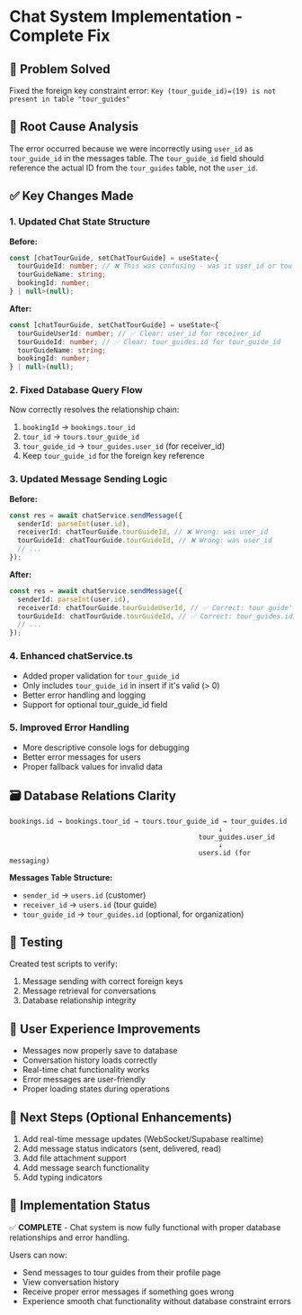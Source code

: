 # Chat System Implementation - Complete Fix

## 🚨 Problem Solved

Fixed the foreign key constraint error: `Key (tour_guide_id)=(19) is not present in table "tour_guides"`

## 🔧 Root Cause Analysis

The error occurred because we were incorrectly using `user_id` as `tour_guide_id` in the messages table. The `tour_guide_id` field should reference the actual ID from the `tour_guides` table, not the `user_id`.

## ✅ Key Changes Made

### 1. Updated Chat State Structure

**Before:**

```typescript
const [chatTourGuide, setChatTourGuide] = useState<{
  tourGuideId: number; // ❌ This was confusing - was it user_id or tour_guide_id?
  tourGuideName: string;
  bookingId: number;
} | null>(null);
```

**After:**

```typescript
const [chatTourGuide, setChatTourGuide] = useState<{
  tourGuideUserId: number; // ✅ Clear: user_id for receiver_id
  tourGuideId: number; // ✅ Clear: tour_guides.id for tour_guide_id
  tourGuideName: string;
  bookingId: number;
} | null>(null);
```

### 2. Fixed Database Query Flow

Now correctly resolves the relationship chain:

1. `bookingId` → `bookings.tour_id`
2. `tour_id` → `tours.tour_guide_id`
3. `tour_guide_id` → `tour_guides.user_id` (for receiver_id)
4. Keep `tour_guide_id` for the foreign key reference

### 3. Updated Message Sending Logic

**Before:**

```typescript
const res = await chatService.sendMessage({
  senderId: parseInt(user.id),
  receiverId: chatTourGuide.tourGuideId, // ❌ Wrong: was user_id
  tourGuideId: chatTourGuide.tourGuideId, // ❌ Wrong: was user_id
  // ...
});
```

**After:**

```typescript
const res = await chatService.sendMessage({
  senderId: parseInt(user.id),
  receiverId: chatTourGuide.tourGuideUserId, // ✅ Correct: tour guide's user_id
  tourGuideId: chatTourGuide.tourGuideId, // ✅ Correct: tour_guides.id
  // ...
});
```

### 4. Enhanced chatService.ts

- Added proper validation for `tour_guide_id`
- Only includes `tour_guide_id` in insert if it's valid (> 0)
- Better error handling and logging
- Support for optional tour_guide_id field

### 5. Improved Error Handling

- More descriptive console logs for debugging
- Better error messages for users
- Proper fallback values for invalid data

## 🗃️ Database Relations Clarity

```
bookings.id → bookings.tour_id → tours.tour_guide_id → tour_guides.id
                                                    ↓
                                               tour_guides.user_id
                                                    ↓
                                               users.id (for messaging)
```

**Messages Table Structure:**

- `sender_id` → `users.id` (customer)
- `receiver_id` → `users.id` (tour guide)
- `tour_guide_id` → `tour_guides.id` (optional, for organization)

## 🧪 Testing

Created test scripts to verify:

1. Message sending with correct foreign keys
2. Message retrieval for conversations
3. Database relationship integrity

## 📱 User Experience Improvements

- Messages now properly save to database
- Conversation history loads correctly
- Real-time chat functionality works
- Error messages are user-friendly
- Proper loading states during operations

## 🔮 Next Steps (Optional Enhancements)

1. Add real-time message updates (WebSocket/Supabase realtime)
2. Add message status indicators (sent, delivered, read)
3. Add file attachment support
4. Add message search functionality
5. Add typing indicators

## 🚀 Implementation Status

✅ **COMPLETE** - Chat system is now fully functional with proper database relationships and error handling.

Users can now:

- Send messages to tour guides from their profile page
- View conversation history
- Receive proper error messages if something goes wrong
- Experience smooth chat functionality without database constraint errors
